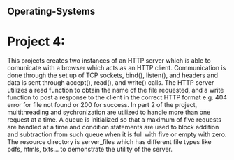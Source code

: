 ## Operating-Systems
# Project 4:
This projects creates two instances of an HTTP server which is able to comunicate with a browser which acts as an HTTP client. Communication is done through the set up of TCP sockets, bind(), listen(), and headers and data is sent through accept(), read(), and write() calls. The HTTP server utilizes a read function to obtain the name of the file requested, and a write function to post a response to the client in the correct HTTP format e.g. 404 error for file not found or 200 for success. In part 2 of the project, multithreading and sychronization are utilized to handle more than one request at a time. A queue is initialized so that a maximum of five requests are handled at a time and condition statements are used to block addition and subtraction from such queue when it is full with five or empty with zero. The resource directory is server_files which has different file types like pdfs, htmls, txts... to demonstrate the utility of the server. 
